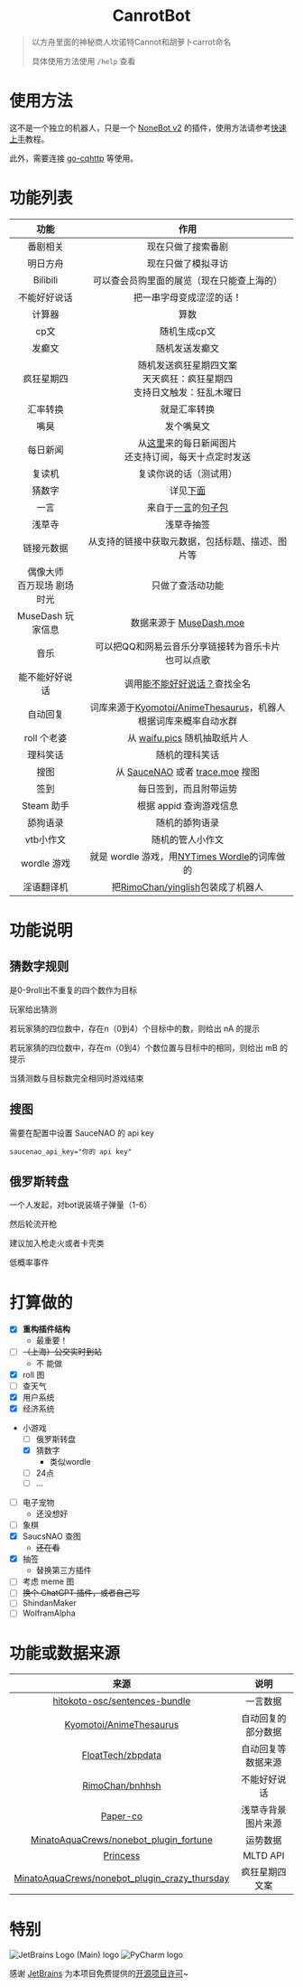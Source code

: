 <div align="center">

# CanrotBot

</div>

> 以方舟里面的神秘商人坎诺特Cannot和胡萝卜carrot命名
>
> 具体使用方法使用 `/help` 查看

# 使用方法

这不是一个独立的机器人，只是一个 [NoneBot v2](https://v2.nonebot.dev/) 的插件，使用方法请参考[快速上手](https://v2.nonebot.dev/docs/quick-start)教程。

此外，需要连接 [go-cqhttp](https://go-cqhttp.org/) 等使用。

# 功能列表

|        功能         |                                            作用                                             |
|:-----------------:|:-----------------------------------------------------------------------------------------:|
|       番剧相关        |                                         现在只做了搜索番剧                                         |
|       明日方舟        |                                         现在只做了模拟寻访                                         |
|     Bilibili      |                                   可以查会员购里面的展览（现在只能查上海的）                                   |
|      不能好好说话       |                                       把一串字母变成涩涩的话！                                        |
|        计算器        |                                            算数                                             |
|        cp文        |                                          随机生成cp文                                          |
|        发癫文        |                                          随机发送发癫文                                          |
|       疯狂星期四       |                         随机发送疯狂星期四文案<br>天天疯狂：疯狂星期四<br>支持日文触发：狂乱木曜日                         |
|       汇率转换        |                                          就是汇率转换                                           |
|        嘴臭         |                                           发个嘴臭文                                           |
|       每日新闻        |                 从[这里](https://api.03c3.cn/zb/)来的每日新闻图片<br>还支持订阅，每天十点定时发送                  |
|        复读机        |                                        复读你说的话（测试用）                                        |
|        猜数字        |                                      详见[下面](#猜数字规则)                                       |
|        一言         |   来自于[一言](https://hitokoto.cn/)的[句子包](https://github.com/hitokoto-osc/sentences-bundle)   |
|        浅草寺        |                                           浅草寺抽签                                           |
|       链接元数据       |                                 从支持的链接中获取元数据，包括标题、描述、图片等                                  |
| 偶像大师<br>百万现场 剧场时光 |                                         只做了查活动功能                                          |
|   MuseDash 玩家信息   |                        数据来源于 [MuseDash.moe](https://musedash.moe/)                        |
|        音乐         |                              可以把QQ和网易云音乐分享链接转为音乐卡片<br>也可以点歌                               |
|      能不能好好说话      |                   调用[能不能好好说话？](https://lab.magiconch.com/nbnhhsh/)查找全名                    |
|       自动回复        | 词库来源于[Kyomotoi/AnimeThesaurus](https://github.com/Kyomotoi/AnimeThesaurus)，机器人根据词库来概率自动水群 |
|     roll 个老婆      |                        从 [waifu.pics](https://waifu.pics/) 随机抽取纸片人                        |
|       理科笑话        |                                          随机的理科笑话                                          |
|        搜图         |          从 [SauceNAO](https://saucenao.com) 或者 [trace.moe](https://trace.moe) 搜图          |
|        签到         |                                        每日签到，而且附带运势                                        |
|     Steam 助手      |                                      根据 appid 查询游戏信息                                      |
|       舔狗语录        |                                          随机的舔狗语录                                          |
|      vtb小作文       |                                         随机的管人小作文                                          |
|     wordle 游戏     |   就是 wordle 游戏，用[NYTimes Wordle](https://www.nytimes.com/games/wordle/index.html)的词库做的    |
|       淫语翻译机       |             把[RimoChan/yinglish](https://github.com/RimoChan/yinglish)包装成了机器人             |

# 功能说明

## 猜数字规则

是0-9roll出不重复的四个数作为目标

玩家给出猜测

若玩家猜的四位数中，存在n（0到4）个目标中的数，则给出 nA 的提示

若玩家猜的四位数中，存在m（0到4）个数位置与目标中的相同，则给出 mB 的提示

当猜测数与目标数完全相同时游戏结束

## 搜图

需要在配置中设置 SauceNAO 的 api key

```
saucenao_api_key="你的 api key"
```

## 俄罗斯转盘

一个人发起，对bot说装填子弹量（1-6）

然后轮流开枪

建议加入枪走火或者卡壳类

低概率事件

# 打算做的

- [x] **重构插件结构**
  - 最重要！
- [ ] ~~（上海）公交实时到站~~
  - 不    能做
- [x] roll 图
- [ ] 查天气
- [x] 用户系统
- [x] 经济系统
- 小游戏
  - [ ] 俄罗斯转盘
  - [x] 猜数字
    - 类似wordle
  - [ ] 24点
  - [ ] ...
- [ ] 电子宠物
  - 还没想好
- [ ] 象棋
- [x] SaucsNAO 查图
  - ~~还在看~~
- [x] 抽签
  - 替换第三方插件
- [ ] 考虑 meme 图
- [ ] ~~换个 ChatGPT 插件，或者自己写~~
- [ ] ShindanMaker
- [ ] WolframAlpha

# 功能或数据来源

|                                                        来源                                                         |    说明     |
|:-----------------------------------------------------------------------------------------------------------------:|:---------:|
|                 [hitokoto-osc/sentences-bundle](https://github.com/hitokoto-osc/sentences-bundle)                 |   一言数据    |
|                       [Kyomotoi/AnimeThesaurus](https://github.com/Kyomotoi/AnimeThesaurus)                       | 自动回复的部分数据 |
|                             [FloatTech/zbpdata](https://github.com/FloatTech/zbpdata)                             | 自动回复等数据来源 |
|                               [RimoChan/bnhhsh](https://github.com/RimoChan/bnhhsh)                               |  不能好好说话   |
|                       [Paper-co](https://free-paper-texture.com/japanese-paper-texture-2/)                        | 浅草寺背景图片来源 |
|        [MinatoAquaCrews/nonebot_plugin_fortune](https://github.com/MinatoAquaCrews/nonebot_plugin_fortune)        |   运势数据    |
|                                    [Princess](https://api.matsurihi.me/docs/)                                     | MLTD API  |
| [MinatoAquaCrews/nonebot_plugin_crazy_thursday](https://github.com/MinatoAquaCrews/nonebot_plugin_crazy_thursday) |  疯狂星期四文案  |

# 特别

![JetBrains Logo (Main) logo](https://resources.jetbrains.com/storage/products/company/brand/logos/jb_beam.svg)
![PyCharm logo](https://resources.jetbrains.com/storage/products/company/brand/logos/PyCharm_icon.svg)

感谢 [JetBrains](https://www.jetbrains.com/) 为本项目免费提供的[开源项目许可](https://jb.gg/OpenSourceSupport)~
